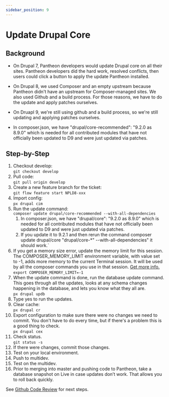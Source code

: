 ```yaml
---
sidebar_position: 9
---
```


# Update Drupal Core

## Background

- On Drupal 7, Pantheon developers would update Drupal core on all their sites. Pantheon developers did the hard work, resolved conflicts, then users could click a button to apply the update Pantheon installed.

- On Drupal 8, we used Composer and an empty upstream because Pantheon didn't have an upstream for Composer-managed sites. We also used Github and a build process. For those reasons, we have to do the update and apply patches ourselves.

- On Druapl 9, we're still using github and a build process, so we're still updating and applying patches ourselves.

- In composer.json, we have "drupal/core-recommended": "9.2.0 as 8.9.0" which is needed for all contributed modules that have not officially been updated to D9 and were just updated via patches.

## Step-by-Step

1. Checkout develop:  
`git checkout develop`
1. Pull code:  
`git pull origin develop`
1. Create a new feature branch for the ticket:  
`git flow feature start NPLD8-xxx`
1. Import config:  
`px drupal cim`
1. Run the update command:  
`composer update drupal/core-recommended --with-all-dependencies`
   1. In composer.json, we have "drupal/core": "9.2.0 as 8.9.0" which is needed for all contributed modules that have not officially been updated to D9 and were just updated via patches.
   1. If you update it to 9.2.1 and then rerun the command composer update drupal/core "drupal/core-*" --with-all-dependencies" it should work.`
1. If you get a memory size error, update the memory limit for this session. The COMPOSER_MEMORY_LIMIT environment variable, with value set to -1, adds more memory to the current Terminal session. It will be used by all the composer commands you use in that session. [Get more info.](https://www.agileana.com/blog/composer-memory-limit-troubleshooting)  
`export COMPOSER_MEMORY_LIMIT=-1`
1. When the update command is done, run the database update command. This goes through all the updates, looks at any schema changes happening in the database, and lets you know what they all are.  
`px drupal updb`
1. Type yes to run the updates.
1. Clear cache:  
`px drupal cr`
1. Export configuration to make sure there were no changes we need to commit. You don't have to do every time, but if there's a problem this is a good thing to check.  
`px drupal cex`
1. Check status.  
`git status -s`
1. If there were changes, commit those changes.
1. Test on your local environment.
1. Push to multidev.
1. Test on the multidev.
1. Prior to merging into master and pushing code to Pantheon, take a database snapshot on Live in case updates don’t work. That allows you to roll back quickly.  

See [Github Code Review](/docs/d9-dev-notes/deploy-code-production/) for next steps.
